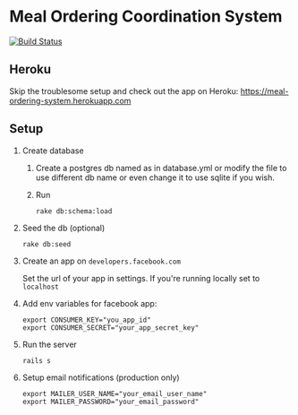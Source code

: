 # Meal Ordering Coordination System

[![Build Status](https://travis-ci.org/michal-januszkiewicz/meal_ordering_coordination_system.svg?branch=master)](https://travis-ci.org/michal-januszkiewicz/meal_ordering_coordination_system)

## Heroku
Skip the troublesome setup and check out the app on Heroku:
<https://meal-ordering-system.herokuapp.com>

## Setup

1. Create database

    1. Create a postgres db named as in database.yml or modify the file to use different db name or even change it to use sqlite if you wish.

    2. Run
        ```
        rake db:schema:load
        ```

2. Seed the db (optional)
    ```
    rake db:seed
    ```

3. Create an app on `developers.facebook.com`

    Set the url of your app in settings. If you're running locally set to `localhost`

4. Add env variables for facebook app:
    ```
    export CONSUMER_KEY="you_app_id"
    export CONSUMER_SECRET="your_app_secret_key"
    ```

5. Run the server
    ```
    rails s
    ```

6. Setup email notifications (production only)
    ```
    export MAILER_USER_NAME="your_email_user_name"
    export MAILER_PASSWORD="your_email_password"
    ```
